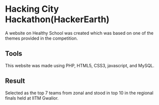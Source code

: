 # Hacking City Hackathon(HackerEarth)
A website on Healthy School was created which was based on one of the
themes provided in the competition. 

 
## Tools
This website was made using PHP, HTML5, CSS3, javascript, and MySQL.

## Result 
Selected as the top 7 teams from zonal and stood in top 10 in the regional finals held at IITM Gwalior.
